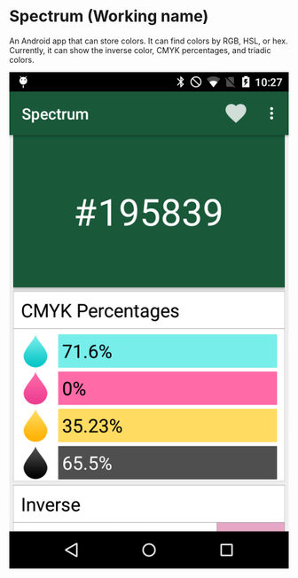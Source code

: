 # Spectrum (Working name)
An Android app that can store colors. It can find colors by RGB, HSL, or hex. Currently, it can show the inverse color, CMYK percentages, and triadic colors.

![alt text](screenshots/195839.png)
